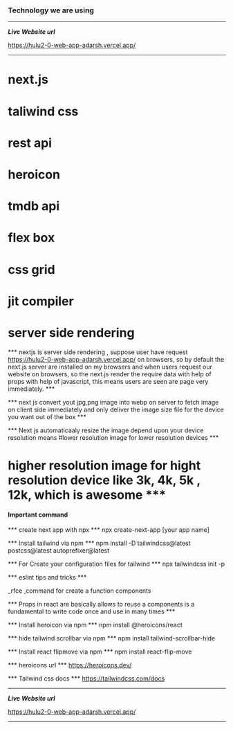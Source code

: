 <h3>Technology we are using</h3>

**********************************************
 
 ***Live Website url***
 
<a href="https://hulu2-0-web-app-adarsh.vercel.app/">https://hulu2-0-web-app-adarsh.vercel.app/</a>

**********************************************

# next.js
# taliwind css
# rest api
# heroicon 
# tmdb api
# flex box
# css grid
# jit compiler
# server side rendering


*** nextjs is server side rendering , suppose user have request https://hulu2-0-web-app-adarsh.vercel.app/ on browsers, so by default the next.js server are installed on my browsers and when users request our website on browsers, so the next.js render the require data with help of props with help of  javascript, this means users are seen are page very immediately.  ***


*** next js convert yout jpg,png image into webp on server to fetch image on client side immediately and only deliver the image size file for the device you want out of the box ***

*** Next js automaticaaly resize the image depend upon your device resolution means #lower resolution image for lower resolution devices ***
# higher resolution image for hight resolution device like 3k, 4k, 5k , 12k, which is awesome ***

#### Important command ####

*** create next app with npx ***
npx create-next-app [your app name]

*** Install tailwind via npm ***
npm install -D tailwindcss@latest postcss@latest autoprefixer@latest

*** For Create your configuration files for tailwind ***
npx tailwindcss init -p


*** eslint tips and tricks ***

_rfce      ,command for create a function components


*** Props in react are basically allows to reuse a components is a fundamental to write code once and use in many times ***

*** Install heroicon via npm *** 
npm install @heroicons/react

*** hide tailwind scrollbar via npm ***
npm install tailwind-scrollbar-hide

*** Install react flipmove via npm ***
npm install react-flip-move 

*** heroicons url ***
<a href="https://heroicons.dev/">https://heroicons.dev/</a>


*** Tailwind css docs ***
<a href="https://tailwindcss.com/docs">https://tailwindcss.com/docs</a>



**********************************************
 
 ***Live Website url***
 
<a href="https://hulu2-0-web-app-adarsh.vercel.app/">https://hulu2-0-web-app-adarsh.vercel.app/</a>

**********************************************

